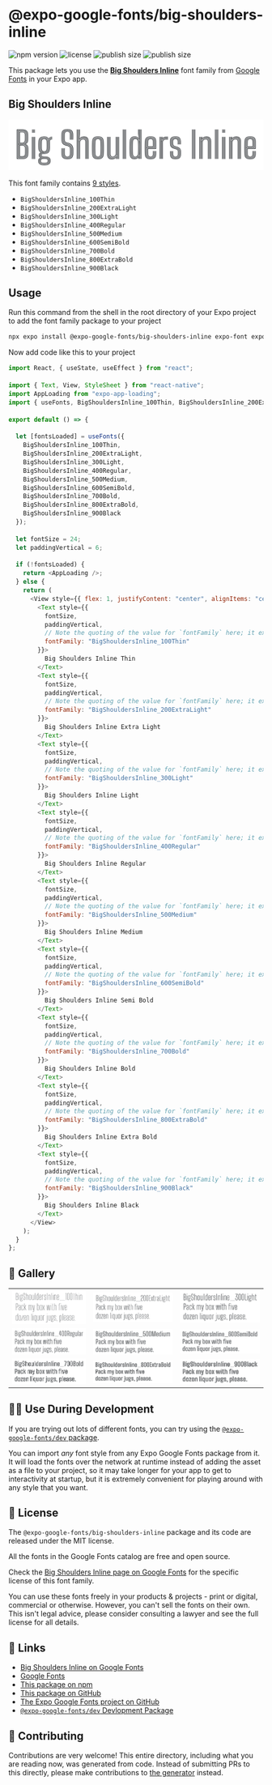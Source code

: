 # @expo-google-fonts/big-shoulders-inline

![npm version](https://flat.badgen.net/npm/v/@expo-google-fonts/big-shoulders-inline)
![license](https://flat.badgen.net/github/license/expo/google-fonts)
![publish size](https://flat.badgen.net/packagephobia/install/@expo-google-fonts/big-shoulders-inline)
![publish size](https://flat.badgen.net/packagephobia/publish/@expo-google-fonts/big-shoulders-inline)

This package lets you use the [**Big Shoulders Inline**](https://fonts.google.com/specimen/Big+Shoulders+Inline) font family from [Google Fonts](https://fonts.google.com/) in your Expo app.

## Big Shoulders Inline

![Big Shoulders Inline](./font-family.png)

This font family contains [9 styles](#-gallery).

- `BigShouldersInline_100Thin`
- `BigShouldersInline_200ExtraLight`
- `BigShouldersInline_300Light`
- `BigShouldersInline_400Regular`
- `BigShouldersInline_500Medium`
- `BigShouldersInline_600SemiBold`
- `BigShouldersInline_700Bold`
- `BigShouldersInline_800ExtraBold`
- `BigShouldersInline_900Black`

## Usage

Run this command from the shell in the root directory of your Expo project to add the font family package to your project

```sh
npx expo install @expo-google-fonts/big-shoulders-inline expo-font expo-app-loading
```

Now add code like this to your project

```js
import React, { useState, useEffect } from "react";

import { Text, View, StyleSheet } from "react-native";
import AppLoading from "expo-app-loading";
import { useFonts, BigShouldersInline_100Thin, BigShouldersInline_200ExtraLight, BigShouldersInline_300Light, BigShouldersInline_400Regular, BigShouldersInline_500Medium, BigShouldersInline_600SemiBold, BigShouldersInline_700Bold, BigShouldersInline_800ExtraBold, BigShouldersInline_900Black } from '@expo-google-fonts/big-shoulders-inline';

export default () => {

  let [fontsLoaded] = useFonts({
    BigShouldersInline_100Thin, 
    BigShouldersInline_200ExtraLight, 
    BigShouldersInline_300Light, 
    BigShouldersInline_400Regular, 
    BigShouldersInline_500Medium, 
    BigShouldersInline_600SemiBold, 
    BigShouldersInline_700Bold, 
    BigShouldersInline_800ExtraBold, 
    BigShouldersInline_900Black
  });

  let fontSize = 24;
  let paddingVertical = 6;

  if (!fontsLoaded) {
    return <AppLoading />;
  } else {
    return (
      <View style={{ flex: 1, justifyContent: "center", alignItems: "center" }}>
        <Text style={{
          fontSize,
          paddingVertical,
          // Note the quoting of the value for `fontFamily` here; it expects a string!
          fontFamily: "BigShouldersInline_100Thin"
        }}>
          Big Shoulders Inline Thin
        </Text>
        <Text style={{
          fontSize,
          paddingVertical,
          // Note the quoting of the value for `fontFamily` here; it expects a string!
          fontFamily: "BigShouldersInline_200ExtraLight"
        }}>
          Big Shoulders Inline Extra Light
        </Text>
        <Text style={{
          fontSize,
          paddingVertical,
          // Note the quoting of the value for `fontFamily` here; it expects a string!
          fontFamily: "BigShouldersInline_300Light"
        }}>
          Big Shoulders Inline Light
        </Text>
        <Text style={{
          fontSize,
          paddingVertical,
          // Note the quoting of the value for `fontFamily` here; it expects a string!
          fontFamily: "BigShouldersInline_400Regular"
        }}>
          Big Shoulders Inline Regular
        </Text>
        <Text style={{
          fontSize,
          paddingVertical,
          // Note the quoting of the value for `fontFamily` here; it expects a string!
          fontFamily: "BigShouldersInline_500Medium"
        }}>
          Big Shoulders Inline Medium
        </Text>
        <Text style={{
          fontSize,
          paddingVertical,
          // Note the quoting of the value for `fontFamily` here; it expects a string!
          fontFamily: "BigShouldersInline_600SemiBold"
        }}>
          Big Shoulders Inline Semi Bold
        </Text>
        <Text style={{
          fontSize,
          paddingVertical,
          // Note the quoting of the value for `fontFamily` here; it expects a string!
          fontFamily: "BigShouldersInline_700Bold"
        }}>
          Big Shoulders Inline Bold
        </Text>
        <Text style={{
          fontSize,
          paddingVertical,
          // Note the quoting of the value for `fontFamily` here; it expects a string!
          fontFamily: "BigShouldersInline_800ExtraBold"
        }}>
          Big Shoulders Inline Extra Bold
        </Text>
        <Text style={{
          fontSize,
          paddingVertical,
          // Note the quoting of the value for `fontFamily` here; it expects a string!
          fontFamily: "BigShouldersInline_900Black"
        }}>
          Big Shoulders Inline Black
        </Text>
      </View>
    );
  }
};
```

## 🔡 Gallery


||||
|-|-|-|
|![BigShouldersInline_100Thin](./BigShouldersInline_100Thin.ttf.png)|![BigShouldersInline_200ExtraLight](./BigShouldersInline_200ExtraLight.ttf.png)|![BigShouldersInline_300Light](./BigShouldersInline_300Light.ttf.png)||
|![BigShouldersInline_400Regular](./BigShouldersInline_400Regular.ttf.png)|![BigShouldersInline_500Medium](./BigShouldersInline_500Medium.ttf.png)|![BigShouldersInline_600SemiBold](./BigShouldersInline_600SemiBold.ttf.png)||
|![BigShouldersInline_700Bold](./BigShouldersInline_700Bold.ttf.png)|![BigShouldersInline_800ExtraBold](./BigShouldersInline_800ExtraBold.ttf.png)|![BigShouldersInline_900Black](./BigShouldersInline_900Black.ttf.png)||


## 👩‍💻 Use During Development

If you are trying out lots of different fonts, you can try using the [`@expo-google-fonts/dev` package](https://github.com/expo/google-fonts/tree/master/font-packages/dev#readme).

You can import _any_ font style from any Expo Google Fonts package from it. It will load the fonts over the network at runtime instead of adding the asset as a file to your project, so it may take longer for your app to get to interactivity at startup, but it is extremely convenient for playing around with any style that you want.


## 📖 License

The `@expo-google-fonts/big-shoulders-inline` package and its code are released under the MIT license.

All the fonts in the Google Fonts catalog are free and open source.

Check the [Big Shoulders Inline page on Google Fonts](https://fonts.google.com/specimen/Big+Shoulders+Inline) for the specific license of this font family.

You can use these fonts freely in your products & projects - print or digital, commercial or otherwise. However, you can't sell the fonts on their own. This isn't legal advice, please consider consulting a lawyer and see the full license for all details.

## 🔗 Links

- [Big Shoulders Inline on Google Fonts](https://fonts.google.com/specimen/Big+Shoulders+Inline)
- [Google Fonts](https://fonts.google.com/)
- [This package on npm](https://www.npmjs.com/package/@expo-google-fonts/big-shoulders-inline)
- [This package on GitHub](https://github.com/expo/google-fonts/tree/master/font-packages/big-shoulders-inline)
- [The Expo Google Fonts project on GitHub](https://github.com/expo/google-fonts)
- [`@expo-google-fonts/dev` Devlopment Package](https://github.com/expo/google-fonts/tree/master/font-packages/dev)

## 🤝 Contributing

Contributions are very welcome! This entire directory, including what you are reading now, was generated from code. Instead of submitting PRs to this directly, please make contributions to [the generator](https://github.com/expo/google-fonts/tree/master/packages/generator) instead.
